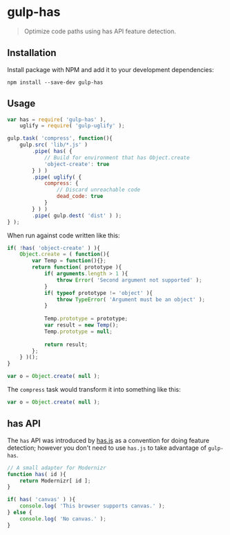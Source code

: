 gulp-has
========

> Optimize code paths using has API feature detection.

## Installation

Install package with NPM and add it to your development dependencies:

`npm install --save-dev gulp-has`

## Usage

```javascript
var has = require( 'gulp-has' ),
    uglify = require( 'gulp-uglify' );

gulp.task( 'compress', function(){
    gulp.src( 'lib/*.js' )
        .pipe( has( {
            // Build for environment that has Object.create
            'object-create': true
        } ) )
        .pipe( uglify( {
            compress: {
                // Discard unreachable code
                dead_code: true
            }
        } ) )
        .pipe( gulp.dest( 'dist' ) );
} );
```

When run against code written like this:

```javascript
if( !has( 'object-create' ) ){
    Object.create = ( function(){
        var Temp = function(){};
        return function( prototype ){
            if( arguments.length > 1 ){
                throw Error( 'Second argument not supported' );
            }
            if( typeof prototype != 'object' ){
                throw TypeError( 'Argument must be an object' );
            }
            
            Temp.prototype = prototype;
            var result = new Temp();
            Temp.prototype = null;
            
            return result;
        };
    } )();
}

var o = Object.create( null );
```

The `compress` task would transform it into something like this:

```javascript
var o = Object.create( null );
```

## has API

The `has` API was introduced by [has.js](phiggins42/has.js) as a convention for doing feature detection; however you don't need to use `has.js` to take advantage of `gulp-has`.

```javascript
// A small adapter for Modernizr
function has( id ){
    return Modernizr[ id ];
}

if( has( 'canvas' ) ){
    console.log( 'This browser supports canvas.' );
} else {
    console.log( 'No canvas.' );
}
```